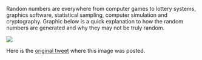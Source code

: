 Random numbers are everywhere from computer games to lottery systems, graphics software, statistical sampling, computer simulation and cryptography. Graphic below is a quick explanation to how the random numbers are generated and why they may not be truly random. 

[![](/guides/random-numbers.png)](/guides/random-numbers.png)

Here is the [original tweet](https://twitter.com/kamranahmedse/status/1237851549302312962) where this image was posted.
